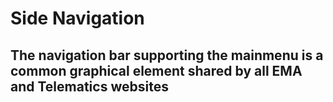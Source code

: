 # Side Navigation

## The navigation bar supporting the mainmenu is a common graphical element shared by all EMA and Telematics websites

